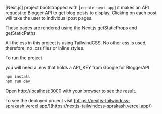 [Next.js] project bootstrapped with [`create-next-app`] it makes an API request to Blogger API to get blog posts to display. Clicking on each post will take the user to individual post pages. 

These pages are rendered using the Next.js getStaticProps and getStaticPaths. 

All the css in this project is using TailwindCSS. No other css is used, therefore, no .css files or inline styles.

To run the project 

you will need a .env that holds a API_KEY from Google for BloggerAPI

```bash
npm install
npm run dev
```

Open [http://localhost:3000](http://localhost:3000) with your browser to see the result.

To see the deployed project visit [https://nextjs-tailwindcss-sprakash.vercel.app/](https://nextjs-tailwindcss-sprakash.vercel.app/)